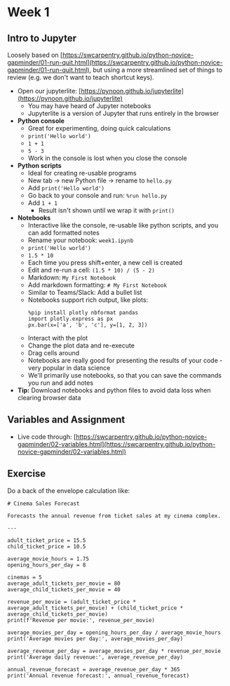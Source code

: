 # Week 1

## Intro to Jupyter

Loosely based on
[https://swcarpentry.github.io/python-novice-gapminder/01-run-quit.html](https://swcarpentry.github.io/python-novice-gapminder/01-run-quit.html),
but using a more streamlined set of things to review (e.g. we don't
want to teach shortcut keys).

* Open our jupyterlite:
  [https://pynoon.github.io/jupyterlite](https://pynoon.github.io/jupyterlite)
  * You may have heard of Jupyter notebooks
  * Jupyterlite is a version of Jupyter that runs entirely in the browser
* **Python console**
  * Great for experimenting, doing quick calculations
  * `print('Hello world')`
  * `1 + 1`
  * `5 - 3`
  * Work in the console is lost when you close the console
* **Python scripts**
  * Ideal for creating re-usable programs
  * New tab -> new Python file -> rename to `hello.py`
  * Add `print('Hello world')`
  * Go back to your console and run: `%run hello.py`
  * Add `1 + 1`
    * Result isn't shown until we wrap it with `print()`
* **Notebooks**
  * Interactive like the console, re-usable like python scripts, and
    you can add formatted notes
  * Rename your notebook: `week1.ipynb`
  * `print('Hello world')`
  * `1.5 * 10`
  * Each time you press shift+enter, a new cell is created
  * Edit and re-run a cell: `(1.5 * 10) / (5 - 2)`
  * Markdown: `My First Notebook`
  * Add markdown formatting: `# My First Notebook`
  * Similar to Teams/Slack: Add a bullet list
  * Notebooks support rich output, like plots:
    ```
    %pip install plotly nbformat pandas
    import plotly.express as px
    px.bar(x=['a', 'b', 'c'], y=[1, 2, 3])
    ```
  * Interact with the plot
  * Change the plot data and re-execute
  * Drag cells around
  * Notebooks are really good for presenting the results of your
    code - very popular in data science
  * We'll primarily use notebooks, so that you can save the commands
    you run and add notes
* **Tip:** Download notebooks and python files to avoid data loss when
  clearing browser data

## Variables and Assignment

* Live code through: [https://swcarpentry.github.io/python-novice-gapminder/02-variables.html](https://swcarpentry.github.io/python-novice-gapminder/02-variables.html)

## Exercise

Do a back of the envelope calculation like:

```
# Cinema Sales Forecast

Forecasts the annual revenue from ticket sales at my cinema complex.

---

adult_ticket_price = 15.5
child_ticket_price = 10.5

average_movie_hours = 1.75
opening_hours_per_day = 8

cinemas = 5
average_adult_tickets_per_movie = 80
average_child_tickets_per_movie = 40

revenue_per_movie = (adult_ticket_price * average_adult_tickets_per_movie) + (child_ticket_price * average_child_tickets_per_movie)
print(f'Revenue per movie:', revenue_per_movie)

average_movies_per_day = opening_hours_per_day / average_movie_hours
print('Average movies per day:', average_movies_per_day)

average_revenue_per_day = average_movies_per_day * revenue_per_movie
print('Average daily revenue:', average_revenue_per_day)

annual_revenue_forecast = average_revenue_per_day * 365
print('Annual revenue forecast:', annual_revenue_forecast)
```
